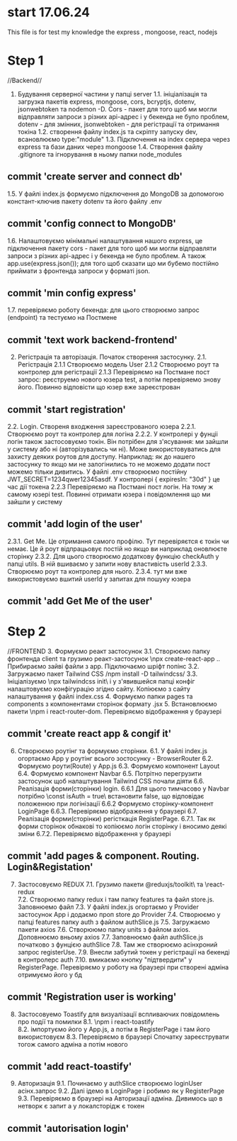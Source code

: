 # start 17.06.24
This file is for test my knowledge  the express , mongoose, react, nodejs
# Step 1
//Backend// 
1. Будування серверної частини у папці server
1.1. ініціалізація та загрузка пакетів express, mongoose, cors, bcryptjs, dotenv, jsonwebtoken та nodemon -D. Cors - пакет для того щоб ми могли відправляти запроси з різних api-адрес і у бекенда не було проблем, dotenv - для змінних, jsonwebtoken - для регістрації та отримання токіна
1.2. створення файлу index.js та скріпту запуску dev, всановлюємо type:"module"
1.3. Підключення на index сервера через express та бази даних через mongoose
1.4. Створення файлу .gitignore та ігнорування в ньому папки  node_modules
## commit 'create server and connect db'
1.5. У файлі index.js  формуємо підключення до MongoDB  за допомогою констант-ключив пакету dotenv та його файлу .env
## commit 'config connect to MongoDB'
1.6. Налаштовуємо мінімальні налаштування нашого express, це підключення пакету cors - пакет для того щоб ми могли відправляти запроси з різних api-адрес і у бекенда не було проблем. А також app.use(express.json()); для того щоб сказати що ми бубемо постійно приймати з фронтенда запроси у форматі json.
## commit 'min config express'
1.7. перевіряємо роботу бекенда: для цього створюємо запрос (endpoint) та тестуємо на Постмене
## commit 'text work backend-frontend'
2. Регістрація та авторізація. Початок створення застосунку.
2.1. Регістрація 
2.1.1 Створюємо модель User
2.1.2 Створюємо роут та контролер для регістрації
2.1.3 Перевіряємо на Постмане пост запрос: реєструемо нового юзера test, а потім перевіряемо знову його. Повинно відповісти що юзер вже зареєстрован
## commit 'start registration'
2.2. Login. Створеня входження зареєстрованого юзера
2.2.1. Створюємо роут та контролер для логіна
2.2.2. У контролері у фунціі логін також застосовуємо токін. Він потрібен для з'ясування: ми зайшли у систему або ні (авторізувались чи ні). Може використовуватись для захисту деяких роутов для доступу. Наприклад: як до нашего застосунку то якщо ми не залогінились то не можемо додати пост можемо тільки дивитись. У файлі .env створюємо постійну JWT_SECRET=1234qwer12345asdf. У контролері { expiresIn: "30d" } це час дії токена
2.2.3 Перевіряємо на Постмані пост логін. На тому ж самому юзері test. Повинні отримати юзера і повідомлення що ми зайшли у систему
## commit 'add login of the user'
2.3.1. Get Me. Це отримання самого профілю. Тут перевіряєтся є токін чи немає. Це й роут відпрацьовує постій но якщо ви наприклад оновлюєте сторінку
2.3.2. Для цього створюємо додаткову функцію checkAuth у папці utils. В ній вшиваємо у запити нову властивість userId
2.3.3. Створюємо роут та контролер для нього.
2.3.4. тут ми вже використовуємо вшитий userId у запитах для пошуку юзера
## commit 'add Get Me of the user'
# Step 2
//FRONTEND
3. Формуємо реакт застосунок
3.1. Створюємо папку фронтенда client та грузимо реакт-застосунок \npx create-react-app .\. Прибираємо зайві файли з арр. Підключаємо шріфт попінс
3.2. Загружаємо пакет Tailwind CSS /npm install -D tailwindcss/
3.3. Ініціалізуємо \npx tailwindcss init\ і у з'явившейся папці конфіг налаштовуємо конфігурацію згідно сайту. Копіюємо з сайту налаштування у файлі index.css
4. Формуємо папки pages та components з компонентами сторінок формату .jsx
5. Встановлюємо пакети \npm i react-router-dom\. Перевіряємо відображення у браузері
## commit 'create react app & congif it'
6. Створюємо роутінг та формуємо сторінки.
6.1. У файлі index.js огортаємо App у роутінг всього зостосунку - BrowserRouter
6.2. Формуємо роути(Route) у App.js
6.3. Формуємо компонент Layout
6.4. Формуємо компонент Navbar
6.5. Потрітно перегрузити застосунок щоб налаштування Tailwind CSS почали діяти
6.6. Реалізація форми(сторінки) login. 
6.6.1 Для цього тимчасово у Navbar потрібно \const isAuth = true\ встановити false, що відповідає положенюю при логінізації
6.6.2 Формуємо сторінку-компонент LoginPage
6.6.3. Перевіряємо відображення у браузері
6.7. Реалізація форми(сторінки) регісткація RegisterPage.
6.7.1. Так як форми сторінок обнакові то копіюємо логін сторінку і вносимо деякі зміни
6.7.2. Перевіряємо відображення у браузері
## commit 'add pages & component. Routing. Login&Registation'
7. Застосовуємо REDUX
7.1. Грузимо пакети \@reduxjs/toolkit\ та \react-redux\
7.2. Створюємо папку redux і там папку features та файл store.js. Заповнюемо файл
7.3. У файлі index.js огортаємо у Provider застосунок App  і додаємо проп store до Provider
7.4. Створюємо у папці  features папку auth з файлом authSlice.js
7.5. Загружаємо пакети axios
7.6. Створююмо папку units з файлом axios. Доповнюємо вньому axios
7.7. Заповнюємо файл authSlice.js початково з фунцією authSlice 
7.8. Там же створюємо асінхроний запрос registerUse.
7.9. Внесли забутий токен у регістрації на бекенді в контролерс  auth
7.10. вмикаємо кнопку "підтвердити" у RegisterPage. Перевіряємо у роботу на браузері при створені адміна отримуємо його у бд
## commit 'Registration user is working'
8. Застосовуемо Toastify для визуалізації вспливаючих повідомлень про події та помилки
8.1. \npm i react-toastify\
8.2. імпортуємо його у App.js, а потім в RegisterPage і там його використовуєм
8.3. Перевіряємо в браузері Спочатку зареєструвати тогож самого адміна а потім нового
## commit 'add react-toastify'
9. Авторизація
9.1. Починаємо у authSlice створюємо loginUser асінх.запрос
9.2. Далі ідемо в LoginPage і робимо як у RegisterPage
9.3. Перевіряємо в браузері на Авторизації адміна. Дивимось що в нетворк є запит а у локалсторідж є токен
## commit 'autorisation login'









